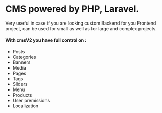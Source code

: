 # CMS powered by PHP, Laravel.

Very useful in case if you are looking custom Backend for you Frontend project, can be used for small as well as for large and complex projects.

#### With cmsV2 you have full control on :
 - Posts
 - Categories
 - Banners
 - Media
 - Pages
 - Tags
 - Sliders
 - Menu
 - Products
 - User premissions
 - Localization
